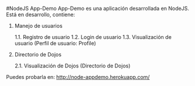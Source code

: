 #NodeJS App-Demo
App-Demo es una aplicación desarrollada en NodeJS.
Está en desarrollo, contiene:

1. Manejo de usuarios

	1.1. Registro de usuario
	1.2. Login de usuario
	1.3. Visualización de usuario (Perfil de usuario: Profile)

2. Directorio de Dojos

	2.1. Visualización de Dojos (Directorio de Dojos)

Puedes probarla en: http://node-appdemo.herokuapp.com/